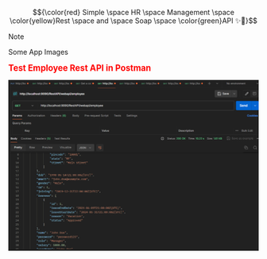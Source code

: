 
$${\color{red} Simple \space HR \space Management \space \color{yellow}Rest \space and \space Soap  \space \color{green}API ✨🚀}$$ 


> [!NOTE]
> Some App Images

**<span style="color:red; font-size: larger;">Test Employee Rest API in Postman</span>**

![test employee api in postman](https://github.com/tatashii/Rest-Soap-Api/blob/master/src/main/resources/Images-Rest-Results/employee.png)

